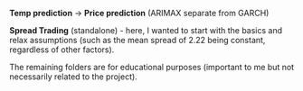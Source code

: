 **Temp prediction** -> **Price prediction** (ARIMAX separate from GARCH)

**Spread Trading** (standalone) - here, I wanted to start with the basics and relax assumptions (such as the mean spread of 2.22 being constant, regardless of other factors).

The remaining folders are for educational purposes (important to me but not necessarily related to the project).
